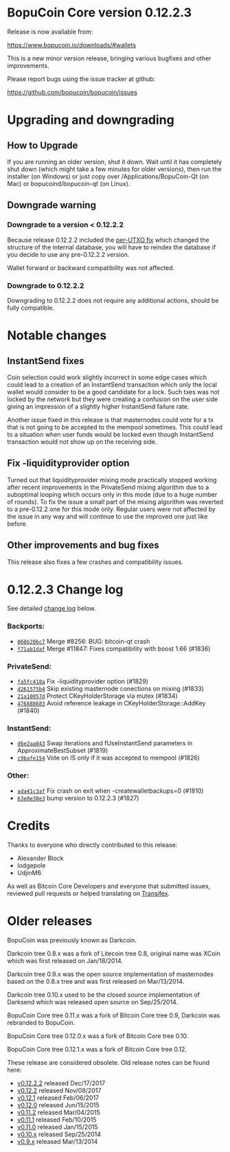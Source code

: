 BopuCoin Core version 0.12.2.3
==========================

Release is now available from:

  <https://www.bopucoin.io/downloads/#wallets>

This is a new minor version release, bringing various bugfixes and other
improvements.

Please report bugs using the issue tracker at github:

  <https://github.com/bopucoin/bopucoin/issues>


Upgrading and downgrading
=========================

How to Upgrade
--------------

If you are running an older version, shut it down. Wait until it has completely
shut down (which might take a few minutes for older versions), then run the
installer (on Windows) or just copy over /Applications/BopuCoin-Qt (on Mac) or
bopucoind/bopucoin-qt (on Linux).

Downgrade warning
-----------------

### Downgrade to a version < 0.12.2.2

Because release 0.12.2.2 included the [per-UTXO fix](release-notes/bopucoin/release-notes-0.12.2.2.md#per-utxo-fix)
which changed the structure of the internal database, you will have to reindex
the database if you decide to use any pre-0.12.2.2 version.

Wallet forward or backward compatibility was not affected.

### Downgrade to 0.12.2.2

Downgrading to 0.12.2.2 does not require any additional actions, should be
fully compatible.

Notable changes
===============

InstantSend fixes
-----------------

Coin selection could work slightly incorrect in some edge cases which could
lead to a creation of an InstantSend transaction which only the local wallet
would consider to be a good candidate for a lock. Such txes was not locked by
the network but they were creating a confusion on the user side giving an
impression of a slightly higher InstantSend failure rate.

Another issue fixed in this release is that masternodes could vote for a tx
that is not going to be accepted to the mempool sometimes. This could lead to
a situation when user funds would be locked even though InstantSend transaction
would not show up on the receiving side.

Fix -liquidityprovider option
-----------------------------

Turned out that liquidityprovider mixing mode practically stopped working after
recent improvements in the PrivateSend mixing algorithm due to a suboptimal
looping which occurs only in this mode (due to a huge number of rounds). To fix
the issue a small part of the mixing algorithm was reverted to a pre-0.12.2 one
for this mode only. Regular users were not affected by the issue in any way and
will continue to use the improved one just like before.

Other improvements and bug fixes
--------------------------------

This release also fixes a few crashes and compatibility issues.


0.12.2.3 Change log
===================

See detailed [change log](https://github.com/bopucoin/bopucoin/compare/v0.12.2.2...bopucoin:v0.12.2.3) below.

### Backports:
- [`068b20bc7`](https://github.com/bopucoin/bopucoin/commit/068b20bc7) Merge #8256: BUG: bitcoin-qt crash
- [`f71ab1daf`](https://github.com/bopucoin/bopucoin/commit/f71ab1daf) Merge #11847: Fixes compatibility with boost 1.66 (#1836)

### PrivateSend:
- [`fa5fc418a`](https://github.com/bopucoin/bopucoin/commit/fa5fc418a) Fix -liquidityprovider option (#1829)
- [`d261575b4`](https://github.com/bopucoin/bopucoin/commit/d261575b4) Skip existing masternode conections on mixing (#1833)
- [`21a10057d`](https://github.com/bopucoin/bopucoin/commit/21a10057d) Protect CKeyHolderStorage via mutex (#1834)
- [`476888683`](https://github.com/bopucoin/bopucoin/commit/476888683) Avoid reference leakage in CKeyHolderStorage::AddKey (#1840)

### InstantSend:
- [`d6e2aa843`](https://github.com/bopucoin/bopucoin/commit/d6e2aa843) Swap iterations and fUseInstantSend parameters in ApproximateBestSubset (#1819)
- [`c9bafe154`](https://github.com/bopucoin/bopucoin/commit/c9bafe154) Vote on IS only if it was accepted to mempool (#1826)

### Other:
- [`ada41c3af`](https://github.com/bopucoin/bopucoin/commit/ada41c3af) Fix crash on exit when -createwalletbackups=0 (#1810)
- [`63e0e30e3`](https://github.com/bopucoin/bopucoin/commit/63e0e30e3) bump version to 0.12.2.3 (#1827)

Credits
=======

Thanks to everyone who directly contributed to this release:

- Alexander Block
- lodgepole
- UdjinM6

As well as Bitcoin Core Developers and everyone that submitted issues,
reviewed pull requests or helped translating on
[Transifex](https://www.transifex.com/projects/p/bopucoin/).


Older releases
==============

BopuCoin was previously known as Darkcoin.

Darkcoin tree 0.8.x was a fork of Litecoin tree 0.8, original name was XCoin
which was first released on Jan/18/2014.

Darkcoin tree 0.9.x was the open source implementation of masternodes based on
the 0.8.x tree and was first released on Mar/13/2014.

Darkcoin tree 0.10.x used to be the closed source implementation of Darksend
which was released open source on Sep/25/2014.

BopuCoin Core tree 0.11.x was a fork of Bitcoin Core tree 0.9,
Darkcoin was rebranded to BopuCoin.

BopuCoin Core tree 0.12.0.x was a fork of Bitcoin Core tree 0.10.

BopuCoin Core tree 0.12.1.x was a fork of Bitcoin Core tree 0.12.

These release are considered obsolete. Old release notes can be found here:

- [v0.12.2.2](release-notes/bopucoin/release-notes-0.12.2.2.md) released Dec/17/2017
- [v0.12.2](release-notes/bopucoin/release-notes-0.12.2.md) released Nov/08/2017
- [v0.12.1](release-notes/bopucoin/release-notes-0.12.1.md) released Feb/06/2017
- [v0.12.0](release-notes/bopucoin/release-notes-0.12.0.md) released Jun/15/2015
- [v0.11.2](release-notes/bopucoin/release-notes-0.11.2.md) released Mar/04/2015
- [v0.11.1](release-notes/bopucoin/release-notes-0.11.1.md) released Feb/10/2015
- [v0.11.0](release-notes/bopucoin/release-notes-0.11.0.md) released Jan/15/2015
- [v0.10.x](release-notes/bopucoin/release-notes-0.10.0.md) released Sep/25/2014
- [v0.9.x](release-notes/bopucoin/release-notes-0.9.0.md) released Mar/13/2014

